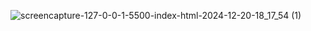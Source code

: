

![screencapture-127-0-0-1-5500-index-html-2024-12-20-18_17_54 (1)](https://github.com/user-attachments/assets/861fb898-d7c1-41ef-b22d-415f1fe5b973)

